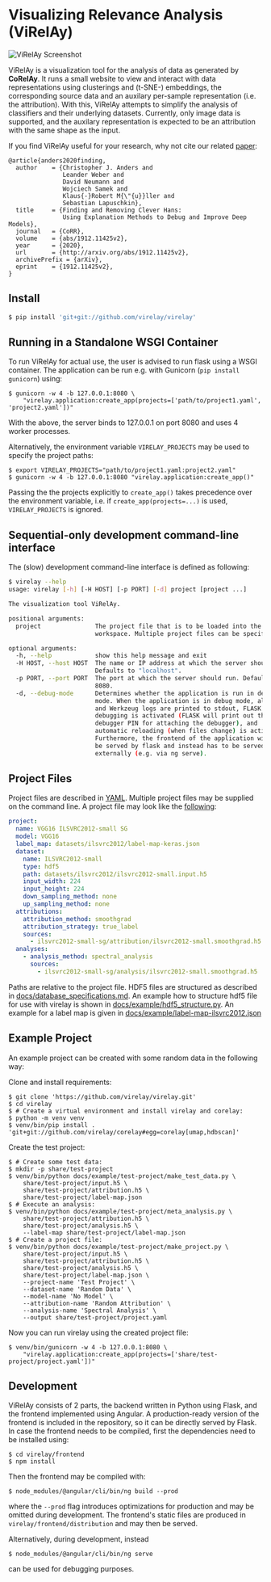 # Visualizing Relevance Analysis (ViRelAy)
![ViRelAy Screenshot](docs/img/virelay-screenshot.png)

ViRelAy is a visualization tool for the analysis of data as generated by **CoRelAy**.
It runs a small website to view and interact with data representations using clusterings and
(t-SNE-) embeddings, the corresponding source data and an auxilary per-sample representation (i.e. the attribution).
With this, ViRelAy attempts to simplify the analysis of classifiers and their underlying datasets.
Currently, only image data is supported, and the auxilary representation is expected to be an attribution with the same shape as the input.

If you find ViRelAy useful for your research, why not cite our related [paper](https://arxiv.org/abs/1912.11425v2):
```
@article{anders2020finding,
  author    = {Christopher J. Anders and
               Leander Weber and
               David Neumann and
               Wojciech Samek and
               Klaus{-}Robert M{\"{u}}ller and
               Sebastian Lapuschkin},
  title     = {Finding and Removing Clever Hans:
               Using Explanation Methods to Debug and Improve Deep Models},
  journal   = {CoRR},
  volume    = {abs/1912.11425v2},
  year      = {2020},
  url       = {http://arxiv.org/abs/1912.11425v2},
  archivePrefix = {arXiv},
  eprint    = {1912.11425v2},
}
```

## Install
```sh
$ pip install 'git+git://github.com/virelay/virelay'
```

## Running in a Standalone WSGI Container
To run ViRelAy for actual use, the user is advised to run flask using a WSGI container.
The application can be run e.g. with Gunicorn (`pip install gunicorn`) using:

```shell
$ gunicorn -w 4 -b 127.0.0.1:8080 \
    "virelay.application:create_app(projects=['path/to/project1.yaml', 'project2.yaml'])"
```
With the above, the server binds to 127.0.0.1 on port 8080 and uses 4 worker processes.

Alternatively, the environment variable `VIRELAY_PROJECTS` may be used to specify the project paths:
```shell
$ export VIRELAY_PROJECTS="path/to/project1.yaml:project2.yaml"
$ gunicorn -w 4 -b 127.0.0.1:8080 "virelay.application:create_app()"
```

Passing the the projects explicitly to `create_app()` takes precedence over the
environment variable, i.e. if `create_app(projects=...)` is used,
`VIRELAY_PROJECTS` is ignored.


## Sequential-only development command-line interface
The (slow) development command-line interface is defined as following:

```sh
$ virelay --help
usage: virelay [-h] [-H HOST] [-p PORT] [-d] project [project ...]

The visualization tool ViRelAy.

positional arguments:
  project               The project file that is to be loaded into the
                        workspace. Multiple project files can be specified.

optional arguments:
  -h, --help            show this help message and exit
  -H HOST, --host HOST  The name or IP address at which the server should run.
                        Defaults to "localhost".
  -p PORT, --port PORT  The port at which the server should run. Defaults to
                        8080.
  -d, --debug-mode      Determines whether the application is run in debug
                        mode. When the application is in debug mode, all FLASK
                        and Werkzeug logs are printed to stdout, FLASK
                        debugging is activated (FLASK will print out the
                        debugger PIN for attaching the debugger), and
                        automatic reloading (when files change) is activated.
                        Furthermore, the frontend of the application will not
                        be served by flask and instead has to be served
                        externally (e.g. via ng serve).
```


## Project Files
Project files are described in [YAML](https://yaml.org/).
Multiple project files may be supplied on the command line.
A project file may look like the [following](docs/example/ilsvrc2012/project-sg.yaml):

```yaml
project:
  name: VGG16 ILSVRC2012-small SG
  model: VGG16
  label_map: datasets/ilsvrc2012/label-map-keras.json
  dataset:
    name: ILSVRC2012-small
    type: hdf5
    path: datasets/ilsvrc2012/ilsvrc2012-small.input.h5
    input_width: 224
    input_height: 224
    down_sampling_method: none
    up_sampling_method: none
  attributions:
    attribution_method: smoothgrad
    attribution_strategy: true_label
    sources:
      - ilsvrc2012-small-sg/attribution/ilsvrc2012-small.smoothgrad.h5
  analyses:
    - analysis_method: spectral_analysis
      sources:
        - ilsvrc2012-small-sg/analysis/ilsvrc2012-small.smoothgrad.h5
```

Paths are relative to the project file. HDF5 files are structured as described in [docs/database_specifications.md](docs/database_specifications.md).
An example how to structure hdf5 file for use with virelay is shown in [docs/example/hdf5_structure.py](docs/example/hdf5_structure.py).
An example for a label map is given in [docs/example/label-map-ilsvrc2012.json](docs/example/ilsvrc2012/label-map.json)


## Example Project
An example project can be created with some random data in the following way:

Clone and install requirements:
```shell
$ git clone 'https://github.com/virelay/virelay.git'
$ cd virelay
$ # Create a virtual environment and install virelay and corelay:
$ python -m venv venv
$ venv/bin/pip install . 'git+git://github.com/virelay/corelay#egg=corelay[umap,hdbscan]'
```

Create the test project:
```shell
$ # Create some test data:
$ mkdir -p share/test-project
$ venv/bin/python docs/example/test-project/make_test_data.py \
    share/test-project/input.h5 \
    share/test-project/attribution.h5 \
    share/test-project/label-map.json
$ # Execute an analysis:
$ venv/bin/python docs/example/test-project/meta_analysis.py \
    share/test-project/attribution.h5 \
    share/test-project/analysis.h5 \
    --label-map share/test-project/label-map.json
$ # Create a project file:
$ venv/bin/python docs/example/test-project/make_project.py \
    share/test-project/input.h5 \
    share/test-project/attribution.h5 \
    share/test-project/analysis.h5 \
    share/test-project/label-map.json \
    --project-name 'Test Project' \
    --dataset-name 'Random Data' \
    --model-name 'No Model' \
    --attribution-name 'Random Attribution' \
    --analysis-name 'Spectral Analysis' \
    --output share/test-project/project.yaml
```

Now you can run virelay using the created project file:
```shell
$ venv/bin/gunicorn -w 4 -b 127.0.0.1:8080 \
    "virelay.application:create_app(projects=['share/test-project/project.yaml'])"
```

## Development
ViRelAy consists of 2 parts, the backend written in Python using Flask, and the frontend implemented using Angular.
A production-ready version of the frontend is included in the repository, so it can be directly served by Flask.
In case the frontend needs to be compiled, first the dependencies need to be installed using:
```shell
$ cd virelay/frontend
$ npm install
```

Then the frontend may be compiled with:
```shell
$ node_modules/@angular/cli/bin/ng build --prod
```
where the `--prod` flag introduces optimizations for production and may be omitted during development.
The frontend's static files are produced in `virelay/frontend/distribution` and may then be served.

Alternatively, during development, instead
```shell
$ node_modules/@angular/cli/bin/ng serve
```
can be used for debugging purposes.
